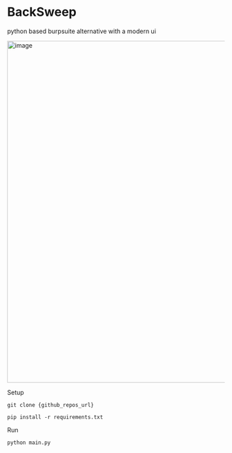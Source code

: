 # BackSweep
python based burpsuite alternative with a modern ui


<img width="1185" height="792" alt="image" src="https://github.com/user-attachments/assets/65ff0b1f-ff8b-4e9f-85b4-614d640d4b7a" />




Setup

`git clone {github_repos_url}`

`pip install -r requirements.txt`




Run

`python main.py`
